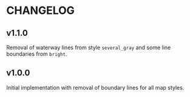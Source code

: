 # CHANGELOG

## v1.1.0

Removal of waterway lines from style `several_gray` and some line boundaries from `bright`.

## v1.0.0

Initial implementation with removal of boundary lines for all map styles.
